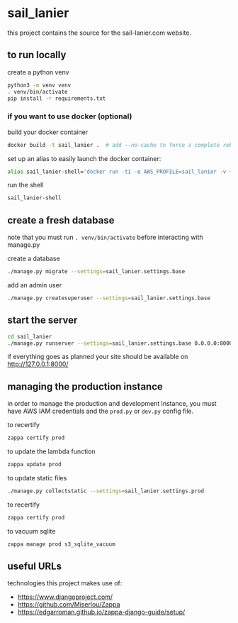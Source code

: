 # sail_lanier
this project contains the source for the sail-lanier.com website.


## to run locally
create a python venv
```bash
python3 -m venv venv
. venv/bin/activate
pip install -r requirements.txt
```


### if you want to use docker (optional)
build your docker container
```bash
docker build -t sail_lanier .  # add --no-cache to force a complete rebuild
```

set up an alias to easily launch the docker container:
```bash
alias sail_lanier-shell='docker run -ti -e AWS_PROFILE=sail_lanier -v ~/projects/sail_lanier/sail_lanier/:/var/task -v ~/.aws/:/root/.aws -p 127.0.0.1:8000:8000 --rm sail_lanier'
```

run the shell
```bash
sail_lanier-shell
```


## create a fresh database
note that you must run `. venv/bin/activate` before interacting with manage.py

create a database
```bash
./manage.py migrate --settings=sail_lanier.settings.base
```

add an admin user
```bash
./manage.py createsuperuser --settings=sail_lanier.settings.base
```


## start the server
```bash
cd sail_lanier
./manage.py runserver --settings=sail_lanier.settings.base 0.0.0.0:8000  # remove 0.0.0.0:8000 to only listen on localhost
```

if everything goes as planned your site should be available on http://127.0.0.1:8000/


## managing the production instance
in order to manage the production and development instance, you must have AWS IAM credentials and the `prod.py` or `dev.py` config file.

to recertify
```bash
zappa certify prod
```

to update the lambda function
```bash
zappa update prod
```

to update static files
```bash
./manage.py collectstatic --settings=sail_lanier.settings.prod
```

to recertify
```bash
zappa certify prod
```

to vacuum sqlite
```bash
zappa manage prod s3_sqlite_vacuum
```


## useful URLs
technologies this project makes use of:

* https://www.djangoproject.com/
* https://github.com/Miserlou/Zappa
* https://edgarroman.github.io/zappa-django-guide/setup/
